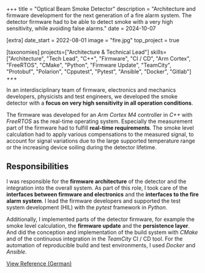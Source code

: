 +++
title = "Optical Beam Smoke Detector"
description = "Architecture and firmware development for the next generation of a fire alarm system. The detector firmware had to be able to detect smoke with a very high sensitivity, while avoiding false alarms."
date = 2024-10-07

[extra]
date_start = 2022-08-01
image = "fire.jpg"
top_project = true

[taxonomies]
projects=["Architecture & Technical Lead"]
skills=["Architecture", "Tech Lead", "C++", "Firmware", "CI / CD", "Arm Cortex", "FreeRTOS", "CMake", "Python", "Firmware Update", "TeamCity", "Protobuf", "Polarion", "Cpputest", "Pytest", "Ansible", "Docker", "Gitlab"]
+++

In an interdisciplinary team of firmware, electronics and mechanics developers, physicists and test engineers, we developed the smoke detector with a **focus on very high sensitivity in all operation conditions**.

The firmware was developed for an *Arm Cortex M4* controller in *C++* with *FreeRTOS* as the real-time operating system. Especially the measurement part of the firmware had to fulfill **real-time requirements**. The smoke level calculation had to apply various compensations to the measured signal, to account for signal variations due to the large supported temperature range or the increasing device soiling during the detector lifetime.

## Responsibilities

I was responsible for the **firmware architecture** of the detector and the
integration into the overall system. As part of this role,
I took care of the **interfaces between firmware and electronics** and the **interfaces
to the fire alarm system**. I lead the firmware
developers and supported the test system development (HIL) with the *pytest* framework in *Python*.

Additionally, I implemented parts of the detector firmware, for example the smoke
level calculation, the **firmware update** and the **persistence layer**.
And did the conception and implementation of the build system with *CMake* and of the
continuous integration in the *TeamCity* CI / CD tool.
For the automation of reproducible build and test environments, I used *Docker* and *Ansible*.

<a href="/documents/projektreferenz-hekatron.pdf" target="_blank">View Reference (German)<i class="bi bi-filetype-pdf ml-2"></i></a>